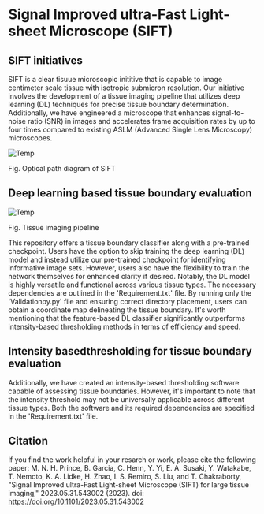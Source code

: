 # Signal Improved ultra-Fast Light-sheet Microscope (SIFT)
## SIFT initiatives
SIFT is a clear tisuue microscopic inititive that is capable to image centimeter scale tissue with isotropic submicron resolution. Our initiative involves the development of a tissue imaging pipeline that utilizes deep learning (DL) techniques for precise tissue boundary determination. Additionally, we have engineered a microscope that enhances signal-to-noise ratio (SNR) in images and accelerates frame acquisition rates by up to four times compared to existing ASLM (Advanced Single Lens Microscopy) microscopes.

![Temp](https://github.com/nasful/SIFT/assets/98116443/1d4757a6-448d-414a-a0ce-95f38edd1182)

Fig. Optical path diagram of SIFT

## Deep learning based tissue boundary evaluation
![Temp](https://github.com/ChakraOpticsLab/SIFT/assets/157768359/4cd070c1-b3f4-403e-b631-8704f13ffb89)

Fig. Tissue imaging pipeline

This repository offers a tissue boundary classifier along with a pre-trained checkpoint. Users have the option to skip training the deep learning (DL) model and instead utilize our pre-trained checkpoint for identifying informative image sets. However, users also have the flexibility to train the network themselves for enhanced clarity if desired. Notably, the DL model is highly versatile and functional across various tissue types. The necessary dependencies are outlined in the 'Requirement.txt' file. By running only the 'Validationpy.py' file and ensuring correct directory placement, users can obtain a coordinate map delineating the tissue boundary. It's worth mentioning that the feature-based DL classifier significantly outperforms intensity-based thresholding methods in terms of efficiency and speed.

## Intensity basedthresholding for tissue boundary evaluation
Additionally, we have created an intensity-based thresholding software capable of assessing tissue boundaries. However, it's important to note that the intensity threshold may not be universally applicable across different tissue types. Both the software and its required dependencies are specified in the 'Requirement.txt' file.

## Citation
If you find the work helpful in your resarch or work, please cite the following paper:
M. N. H. Prince, B. Garcia, C. Henn, Y. Yi, E. A. Susaki, Y. Watakabe, T. Nemoto, K. A. Lidke, H. Zhao, I. S. Remiro, S. Liu, and T. Chakraborty, "Signal Improved ultra-Fast Light-sheet Microscope (SIFT) for large tissue imaging," 2023.05.31.543002 (2023).
doi: https://doi.org/10.1101/2023.05.31.543002
